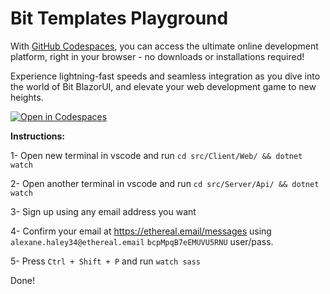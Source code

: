 # Bit Templates Playground

With [GitHub Codespaces](https://github.com/features/codespaces), you can access the ultimate online development platform, right in your browser - no downloads or installations required!

Experience lightning-fast speeds and seamless integration as you dive into the world of Bit BlazorUI, and elevate your web development game to new heights.

[![Open in Codespaces](https://github.com/codespaces/badge.svg)](https://codespaces.new/bitfoundation/bit-templates-playground/tree/develop)

**Instructions:**

1- Open new terminal in vscode and run `cd src/Client/Web/ && dotnet watch`

2- Open another terminal in vscode and run `cd src/Server/Api/ && dotnet watch`

3- Sign up using any email address you want

4- Confirm your email at https://ethereal.email/messages using `alexane.haley34@ethereal.email` `bcpMpqB7eEMUVU5RNU` user/pass.

5- Press `Ctrl + Shift + P` and run `watch sass`

Done!